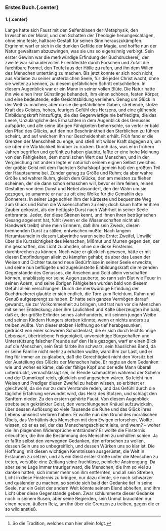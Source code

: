 ### Erstes Buch.{.center}

####  1.{.center} 

Lange hatte sich Faust mit den Seifenblasen der Metaphysik, den Irrwischen der Moral, und den Schatten der Theologie herumgeschlagen, ohne eine feste, haltbare Gestalt für seinen Sinn herauszukämpfen. Ergrimmt warf er sich in die dunklen Gefilde der Magie, und hoffte nun der Natur gewaltsam abzuzwingen, was sie uns so eigensinnig verbirgt. Sein erster Gewinn war die merkwürdige Erfindung der Buchdruckerei[^1], der zweite war schaudervoller. Er entdeckte durch Forschen und Zufall die furchtbare Formel, den Teufel aus der Hölle zu rufen, und ihn dem Willen des Menschen untertänig zu machen. Bis jetzt konnte er sich noch nicht, aus Vorliebe zu seiner unsterblichen Seele, für die jeder Christ wacht, ohne sie weiter zu kennen, zu diesem gefährlichen Schritt entschließen. In diesem Augenblick war er ein Mann in seiner vollen Blüte. Die Natur hatte ihn wie einen ihrer Günstlinge behandelt, ihm einen schönen, festen Körper, und eine bedeutende, edle Gesichtsbildung verliehen. Genug um Glück in der Welt zu machen; aber da sie die gefährlichen Gaben, strebende, stolze Kraft des Geistes, hohes, feuriges Gefühl des Herzens, und eine glühende Einbildungskraft hinzufügte, die das Gegenwärtige nie befriedigte, die das Leere, Unzulängliche des Erhaschten in dem Augenblick des Genusses aufspürte, und alle seine übrigen Fähigkeiten beherrschte, so verlor er bald den Pfad des Glücks, auf den nur Beschränktheit den Sterblichen zu führen scheint, und auf welchem ihn nur Bescheidenheit erhält. Früh fand er die Grenzen der Menschheit zu enge, und stieß mit wilder Kraft dagegen an, um sie über die Würklichkeit hinüber zu rücken. Durch das, was er in frühern Jahren begriffen und gefühlt zu haben glaubte, faßte er eine hohe Meinung von den Fähigkeiten, dem moralischen Wert des Menschen, und in der Vergleichung mit andern legte er natürlich seinem eignen Selbst (welches der größte Geist mit dem flachsten Schafskopf gemein hat) den größten Teil der Hauptsumme bei. Zunder genug zu Größe und Ruhm; da aber wahre Größe und wahrer Ruhm, gleich dem Glücke, den am meisten zu fliehen scheinen, der sie dann schon erhaschen will, bevor er ihre feinen, reinen Gestalten von dem Dunst und Nebel absondert, den der Wahn um sie gezogen, so umarmte er nur zu oft eine Wolke für die Gemahlin des Donnerers. In seiner Lage schien ihm der kürzeste und bequemste Weg zum Glück und Ruhm die Wissenschaften zu sein; doch kaum hatte er ihren Zauber gekostet, als der heftigste Durst nach Wahrheit in seiner Seele entbrannte. Jeder, der diese Sirenen kennt, und ihnen ihren betrügrischen Gesang abgelernt hat, fühlt (wenn er die Wissenschaften nicht als Handwerk treibt) ohne mein Erinnern, daß ihm sein Zweck, diesen brennenden Durst zu stillen, entwischen mußte. Nach langem Herumtaumeln in diesem Labyrinthe waren seine Ernte: Zweifel, Unwille über die Kurzsichtigkeit des Menschen, Mißmut und Murren gegen den, der ihn geschaffen, das Licht zu ahnden, ohne die dicke Finsternis durchbrechen zu können. Noch wäre er glücklich gewesen, hätte er mit diesen Empfindungen allein zu kämpfen gehabt; da aber das Lesen der Weisen und Dichter tausend neue Bedürfnisse in seiner Seele erweckte, und seine nun beflügelte und zugekünstelte Einbildungskraft die reizenden Gegenstände des Genusses, die Ansehen und Gold allein verschaffen können, unablässig vor seine Augen zauberte, so rann sein Blut wie Feuer in seinen Adern, und seine übrigen Fähigkeiten wurden bald von diesem Gefühl allein verschlungen. Durch die merkwürdige Erfindung der Buchdruckerei glaubte er sich endlich, die Tore zum Reichtum, Ruhm und Genuß aufgesprengt zu haben. Er hatte sein ganzes Vermögen darauf gewandt, sie zur Vollkommenheit zu bringen, und trat nun vor die Menschen mit seiner Entdeckung; aber ihre Laulichkeit und Kälte überzeugten ihn bald, daß er, der größte Erfinder seines Jahrhunderts, mit seinem jungen Weibe und seinen Kindern Hungers sterben könnte, wenn er nichts anders zu treiben wüßte. Von dieser stolzen Hoffnung so tief herabgesunken, gedrückt von einer schweren Schuldenlast, die er sich durch leichtsinnige Lebensart, übertriebene Freigebigkeit, unvorsichtige Bürgschaften und Unterstützung falscher Freunde auf den Hals gezogen, warf er einen Blick auf die Menschen, sein Groll färbte ihn schwarz, sein häusliches Band, da er seine Familie nicht mehr zu erhalten wußte, ward ihm zur Last, und er fing für immer an zu glauben, daß die Gerechtigkeit nicht den Vorsitz bei der Austeilung des Glücks der Menschen habe. Er nagte an dem Gedanken: wie und woher es käme, daß der fähige Kopf und der edle Mann überall unterdrückt, vernachlässigt sei, im Elende schmachten während der Schelm und der Dummkopf reich, glücklich und angesehen wären. So leicht nun Weisen und Prediger diesen Zweifel zu heben wissen, so erbittert er gleichwohl, da sie nur zu dem Verstande reden, und das Gefühl durch die tägliche Erfahrung verwundet wird, das Herz des Stolzen, und schlägt den Sanftern nieder. Zu den erstern gehörte Faust. Von diesem Augenblick strebte sein gekränkter Geist, den verschlungenen Knäuel aufzuwickeln, über dessen Auflösung so viele Tausende die Ruhe und das Glück ihres Lebens umsonst verloren haben. Er wollte nun den Grund des moralischen Übels, das Verhältnis des Menschen mit dem Ewigen erforschen. Wollte wissen, ob er es sei, der das Menschengeschlecht leite, und wenn? – woher die ihn plagenden Widersprüche entständen? Er wollte die Finsternis erleuchten, die ihm die Bestimmung des Menschen zu umhüllen schien. Ja er faßte selbst den verwegnen Gedanken, den erforschen zu wollen, dessen Sein uns so unbegreiflich, und dessen Würken uns so klar ist. Die Hoffnung, mit diesen wichtigen Kenntnissen ausgerüstet, die Welt in Erstaunen zu setzen, und als ein Geist erster Größe unter die Menschen zu treten, versüßte eine Zeitlang seine fruchtlose, peinliche Anstrengung. Da aber seine Lage immer trauriger ward, die Menschen, die ihm so viel zu danken hatten, sich immer mehr von ihm entfernten, und all sein Streben, Licht in diese Finsternis zu bringen, nur dazu diente, sie noch schwärzer und quälender zu machen, so senkte sich bald der Gedanke tief in seine Seele, nur ein Geist der andern Welt könnte seinem Elend abhelfen, und ihm Licht über diese Gegenstände geben. Zwar schlummerte dieser Gedanke noch in seinem Busen, aber seine Begierden, sein Unmut brauchten nur einen neuen, äußern Reiz, um ihn über die Grenzen zu treiben, gegen die er so wild anstieß.
[^1]: So die Tradition, welches man hier allein folgt.